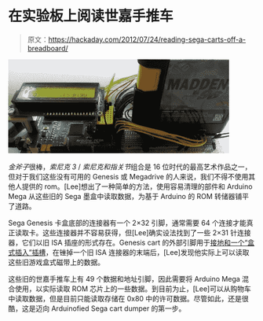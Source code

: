 # 在实验板上阅读世嘉手推车

> 原文：<https://hackaday.com/2012/07/24/reading-sega-carts-off-a-breadboard/>

[![](img/5d4ce5d987f8604b2a0c1ad44abe15d4.png "SEGA")](http://hackaday.com/wp-content/uploads/2012/07/sega.jpeg)

*金斧子*很棒，*索尼克 3* / *索尼克和指关节*组合是 16 位时代的最高艺术作品之一，但对于我们这些没有可用的 Genesis 或 Megadrive 的人来说，我们不得不使用其他人提供的 rom。[Lee]想出了一种简单的方法，使用容易清理的部件和 Arduino Mega 从这些旧的 Sega 墨盒中读取数据，为基于 Arduino 的 ROM 转储器铺平了道路。

Sega Genesis 卡盒底部的连接器有一个 2×32 引脚，通常需要 64 个连接才能真正读取卡。这些连接器并不容易获得，但[Lee]确实设法找到了一些 2×31 针连接器，它们以旧 ISA 插座的形式存在。Genesis cart 的外部引脚用于[接地和一个“盒式插入”插槽](http://nintendoallstars.w.interia.pl/romlab/genconn.htm)，在锉掉一个旧 ISA 连接器的末端后，[Lee]发现他实际上可以读取这些旧游戏盒式磁带上的数据。

这些旧的世嘉手推车上有 49 个数据和地址引脚，因此需要将 Arduino Mega 混合使用，以实际读取 ROM 芯片上的一些数据。到目前为止，[Lee]可以从购物车中读取数据，但是目前只能读取存储在 0x80 中的许可数据。尽管如此，还是很酷，这是迈向 Arduinofied Sega cart dumper 的第一步。